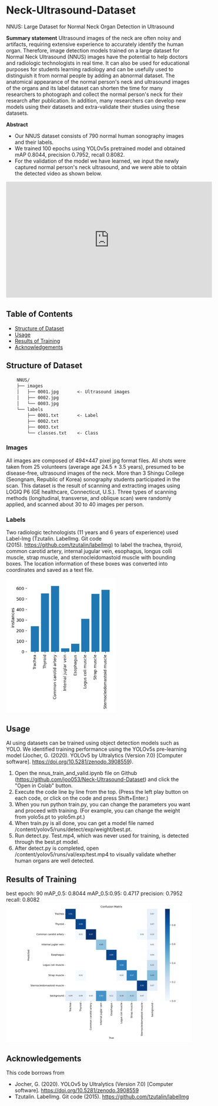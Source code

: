 # Neck-Ultrasound-Dataset
NNUS: Large Dataset for Normal Neck Organ Detection in Ultrasound 

**Summary statement**
Ultrasound images of the neck are often noisy and artifacts, requiring extensive experience to accurately identify the human organ. Therefore, image detection models trained on a large dataset for Normal Neck Ultrasound (NNUS) images have the potential to help doctors and radiologic technologists in real time. It can also be used for educational purposes for students learning radiology and can be usefully used to distinguish it from normal people by adding an abnormal dataset.
The anatomical appearance of the normal person's neck and ultrasound images of the organs and its label dataset can shorten the time for many researchers to photograph and collect the normal person's neck for their research after publication. In addition, many researchers can develop new models using their datasets and extra-validate their studies using these datasets.

**Abstract**
- Our NNUS dataset consists of 790 normal human sonography images and their labels.
- We trained 100 epochs using YOLOv5s pretrained model and obtained mAP 0.8044, precision 0.7952, recall 0.8082.
- For the validation of the model we have learned, we input the newly captured normal person's neck ultrasound, and we were able to obtain the detected video as shown below.
<iframe width="560" height="315" src="https://www.youtube.com/embed/xby9u6db2Gw" title="YouTube video player" frameborder="0" allow="accelerometer; autoplay; clipboard-write; encrypted-media; gyroscope; picture-in-picture; web-share" allowfullscreen></iframe>

## Table of Contents
- [Structure of Dataset](#structure-of-dataset)
- [Usage](#usage)
- [Results of Training](#results-of-training)
- [Acknowledgements](#acknowledgements)

## Structure of Dataset
        NNUS/
        ├── images
        │   ├── 0001.jpg       <- Ultrasound images
        │   ├── 0002.jpg
        │   └── 0003.jpg
        └── labels
            ├── 0001.txt       <- Label 
            ├── 0002.txt
            ├── 0003.txt
            └── classes.txt    <- Class
### Images
All images are composed of 494×447 pixel jpg format files.
All shots were taken from 25 volunteers (average age 24.5 ± 3.5 years), presumed to be disease-free, ultrasound images of the neck.
More than 3 Shingu College (Seongnam, Republic of Korea) sonography students participated in the scan.
This dataset is the result of scanning and extracting images using LOGIQ P6 (GE healthcare, Connecticut, U.S.). Three types of scanning methods (longitudinal, transverse, and oblique scan) were randomly applied, and scanned about 30 to 40 images per person.


### Labels
Two radiologic technologists (11 years and 6 years of experience) used Label-Img (Tzutalin. LabelImg. Git code (2015). https://github.com/tzutalin/labelImg) to label the trachea, thyroid, common carotid artery, internal jugular vein, esophagus, longus colli muscle, strap muscle, and sternocleidomastoid muscle with bounding boxes.
The location information of these boxes was converted into coordinates and saved as a text file.

<img src="label_instances.jpg" width="300px" />

## Usage
AI using datasets can be trained using object detection models such as YOLO.
We identified training performance using the YOLOv5s pre-learning model (Jocher, G. (2020). YOLOv5 by Ultralytics (Version 7.0) [Computer software]. https://doi.org/10.5281/zenodo.3908559).

1. Open the nnus_train_and_valid.ipynb file on Github (https://github.com/joo053/Neck-Ultrasound-Dataset) and click the "Open in Colab" button.
2. Execute the code line by line from the top. (Press the left play button on each code, or click on the code and press Shift+Enter.)
3. When you run python train.py, you can change the parameters you want and proceed with training. (For example, you can change the weight from yolo5s.pt to yolo5m.pt.)
4. When train.py is all done, you can get a model file named /content/yolov5/runs/detect/exp/weight/best.pt.
5. Run detect.py. Test.mp4, which was never used for training, is detected through the best.pt model.
6. After detect.py is completed, open /content/yolov5/runs/val/exp/test.mp4 to visually validate whether human organs are well detected.

## Results of Training
best epoch: 90
mAP_0.5: 0.8044
mAP_0.5:0.95: 0.4717
precision: 0.7952
recall: 0.8082
<img src="confusion_matix.png" width="768px" />

## Acknowledgements
This code borrows from
- Jocher, G. (2020). YOLOv5 by Ultralytics (Version 7.0) [Computer software]. https://doi.org/10.5281/zenodo.3908559
- Tzutalin. LabelImg. Git code (2015). https://github.com/tzutalin/labelImg
